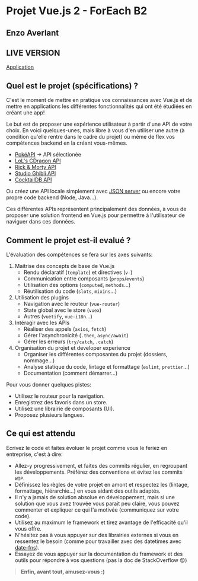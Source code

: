 # Projet Vue.js 2 - ForEach B2

## Enzo Averlant

## LIVE VERSION

[Application](https://pokeapi-vuejs.netlify.app)

## Quel est le projet (spécifications) ?

C'est le moment de mettre en pratique vos connaissances avec Vue.js et de mettre en applications les différentes fonctionnalités qui ont été étudiées en créant une app!

Le but est de proposer une expérience utilisateur à partir d'une API de votre choix. En voici quelques-unes, mais libre à vous d'en utiliser une autre (à condition qu'elle rentre dans le cadre du projet) ou même de flex vos compétences backend en la créant vous-mêmes.

- [PokéAPI](https://pokeapi.co/) -> API sélectionée
- [LoL's CDragon API](https://www.communitydragon.org/documentation)
- [Rick & Morty API](https://rickandmortyapi.com/documentation)
- [Studio Ghibli API](https://ghibliapi.herokuapp.com/)
- [CocktailDB API](https://www.thecocktaildb.com/api.php)

Ou créez une API locale simplement avec [JSON server](https://github.com/typicode/json-server) ou encore votre propre code backend (Node, Java...).

Ces différentes APIs représentent principalement des données, à vous de proposer une solution frontend en Vue.js pour permettre à l'utilisateur de naviguer dans ces données.

## Comment le projet est-il evalué ?

L'évaluation des compétences se fera sur les axes suivants:

1. Maitrise des concepts de base de Vue.js
   - Rendu déclaratif (`template`) et directives (`v-`)
   - Communication entre composants (`props`/`events`)
   - Utilisation des options (`computed`, `methods`...)
   - Réutilisation du code (`slots`, `mixins`...)
2. Utilisation des plugins
   - Navigation avec le routeur (`vue-router`)
   - State global avec le store (`vuex`)
   - Autres (`vuetify`, `vue-i18n`...)
3. Intéragir avec les APIs
   - Réaliser des appels (`axios`, `fetch`)
   - Gérer l'asynchronicité (`.then`, `async/await`)
   - Gérer les erreurs (`try/catch`, `.catch`)
4. Organisation du projet et developer experience
   - Organiser les différentes composantes du projet (dossiers, nommage...)
   - Analyse statique du code, lintage et formattage (`eslint`, `prettier`...)
   - Documentation (comment démarrer...)

Pour vous donner quelques pistes:

- Utilisez le routeur pour la navigation.
- Enregistrez des favoris dans un store.
- Utilisez une librairie de composants (UI).
- Proposez plusieurs langues.

## Ce qui est attendu

Ecrivez le code et faites évoluer le projet comme vous le feriez en entreprise, c'est à dire:

- Allez-y progressivement, et faites des commits régulier, en regroupant les développements. Préférez des conventions et évitez les commits `WIP`.
- Définissez les règles de votre projet en amont et respectez les (lintage, formattage, hiérarchie...) en vous aidant des outils adaptés.
- Il n'y a jamais de solution absolue en développement, mais si une solution que vous avez trouvée vous parait peu claire, vous pouvez commenter et expliquer ce qui l'a motivée (communiquez sur votre code).
- Utilisez au maximum le framework et tirez avantage de l'efficacité qu'il vous offre.
- N'hésitez pas à vous appuyer sur des librairies externes si vous en ressentez le besoin (comme pour travailler avec des datetimes avec [date-fns](https://date-fns.org/)).
- Essayez de vous appuyer sur la documentation du framework et des outils pour répondre à vos questions (pas la doc de StackOverflow 😡)

> **Enfin, avant tout, amusez-vous :)**
